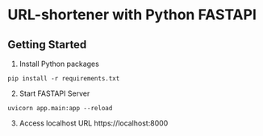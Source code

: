 # URL-shortener with Python FASTAPI

## Getting Started

1. Install Python packages

```
pip install -r requirements.txt
```

2. Start FASTAPI Server

```
uvicorn app.main:app --reload
```

3. Access localhost URL https://localhost:8000
